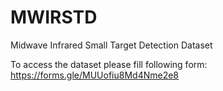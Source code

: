 # MWIRSTD
Midwave Infrared Small Target Detection Dataset

To access the dataset please fill following form: https://forms.gle/MUUofiu8Md4Nme2e8
